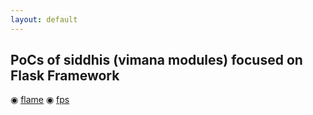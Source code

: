 ```yaml
---
layout: default
---
```

## PoCs of siddhis (vimana modules) focused on Flask Framework

<!-- ![Octocat](https://raw.githubusercontent.com/s4dhulabs/vimana-framework/main/resources/imgs/vimana1.png)
-->
<!--<img src="https://raw.githubusercontent.com/s4dhulabs/vimana-framework/main/resources/imgs/vimana1.png" alt="alt text" width="900" height="600">
-->

 ◉	[flame](./dmt_pocs.html)
 ◉	[fps](./dmt_pocs.html)


